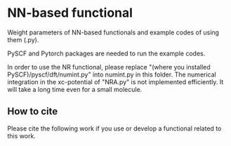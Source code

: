 NN-based functional
====

Weight parameters of NN-based functionals and example codes of using them (.py).

PySCF and Pytorch packages are needed to run the example codes.

In order to use the NR functional, please replace 
"(where you installed PySCF)/pyscf/dft/numint.py"
into numint.py in this folder.
The numerical integration in the xc-potential of "NRA.py" is not implemented efficiently. It will take a long time even for a small molecule. 

## How to cite

Please cite the following work if you use or develop a functional related to this work.
